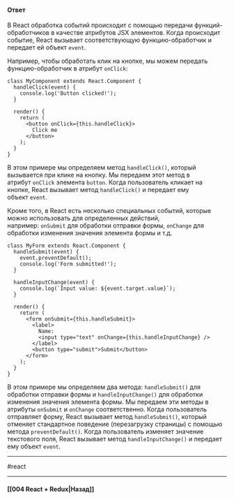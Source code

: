 #### Ответ

В React обработка событий происходит с помощью передачи функций-обработчиков в качестве атрибутов JSX элементов. Когда происходит событие, React вызывает соответствующую функцию-обработчик и передает ей объект `event`.

Например, чтобы обработать клик на кнопке, мы можем передать функцию-обработчик в атрибут `onClick`:

```
class MyComponent extends React.Component {
  handleClick(event) {
    console.log('Button clicked!');
  }

  render() {
    return (
      <button onClick={this.handleClick}>
        Click me
      </button>
    );
  }
}
```

В этом примере мы определяем метод `handleClick()`, который вызывается при клике на кнопку. Мы передаем этот метод в атрибут `onClick` элемента `button`. Когда пользователь кликает на кнопке, React вызывает метод `handleClick()` и передает ему объект `event`.

Кроме того, в React есть несколько специальных событий, которые можно использовать для определенных действий, например: `onSubmit` для обработки отправки формы, `onChange` для обработки изменения значения элемента формы и т.д.

```
class MyForm extends React.Component {
  handleSubmit(event) {
    event.preventDefault();
    console.log('Form submitted!');
  }

  handleInputChange(event) {
    console.log(`Input value: ${event.target.value}`);
  }

  render() {
    return (
      <form onSubmit={this.handleSubmit}>
        <label>
          Name:
          <input type="text" onChange={this.handleInputChange} />
        </label>
        <button type="submit">Submit</button>
      </form>
    );
  }
}
```

В этом примере мы определяем два метода: `handleSubmit()` для обработки отправки формы и `handleInputChange()` для обработки изменения значения элемента формы. Мы передаем эти методы в атрибуты `onSubmit` и `onChange` соответственно. Когда пользователь отправляет форму, React вызывает метод `handleSubmit()`, который отменяет стандартное поведение (перезагрузку страницы) с помощью метода `preventDefault()`. Когда пользователь изменяет значение текстового поля, React вызывает метод `handleInputChange()` и передает ему объект `event`.

____
#react

____

#### [[004 React + Redux|Назад]]